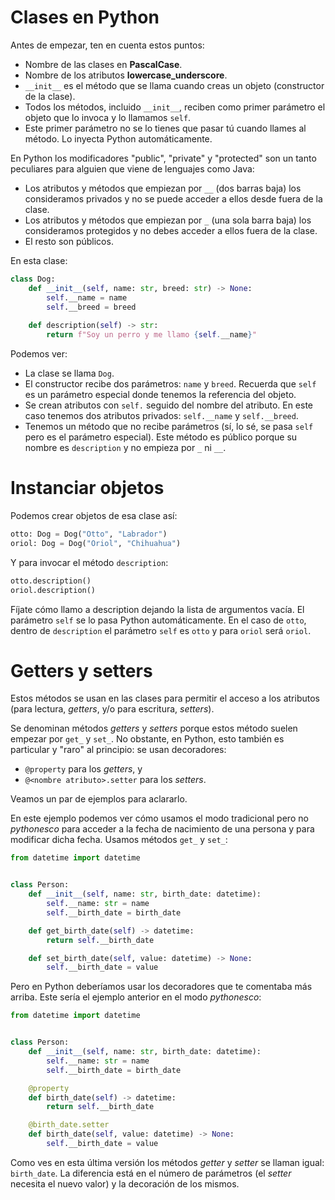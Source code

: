 # Clases en Python
Antes de empezar, ten en cuenta estos puntos:

- Nombre de las clases en **PascalCase**.
- Nombre de los atributos **lowercase_underscore**.
- `__init__` es el método que se llama cuando creas un objeto (constructor de la clase).
- Todos los métodos, incluido `__init__`, reciben como primer parámetro el objeto que lo invoca y lo llamamos `self`.
- Este primer parámetro no se lo tienes que pasar tú cuando llames al método. Lo inyecta Python automáticamente.

En Python los modificadores "public", "private" y "protected" son un tanto peculiares para alguien que viene de lenguajes como Java:

- Los atributos y métodos que empiezan por `__` (dos barras baja) los consideramos privados y no se puede acceder a ellos desde fuera de la clase.
- Los atributos y métodos que empiezan por `_` (una sola barra baja) los consideramos protegidos y no debes acceder a ellos fuera de la clase.
- El resto son públicos.

En esta clase:

```python
class Dog:
	def __init__(self, name: str, breed: str) -> None:
		self.__name = name
		self.__breed = breed
		
	def description(self) -> str:
		return f"Soy un perro y me llamo {self.__name}"
```

Podemos ver:

- La clase se llama `Dog`.
- El constructor recibe dos parámetros: `name` y `breed`. Recuerda que `self` es un parámetro especial donde tenemos la referencia del objeto.
- Se crean atributos con `self.` seguido del nombre del atributo. En este caso tenemos dos atributos privados: `self.__name` y `self.__breed`.
- Tenemos un método que no recibe parámetros (sí, lo sé, se pasa `self` pero es el parámetro especial). Este método es público porque su nombre es `description` y no empieza por `_` ni `__`.

# Instanciar objetos
Podemos crear objetos de esa clase así:

```python
otto: Dog = Dog("Otto", "Labrador")
oriol: Dog = Dog("Oriol", "Chihuahua")
```

Y para invocar el método `description`:

```python
otto.description()
oriol.description()
```

Fíjate cómo llamo a description dejando la lista de argumentos vacía. El parámetro `self` se lo pasa Python automáticamente. En el caso de `otto`, dentro de  `description` el parámetro `self` es `otto` y para `oriol` será `oriol`.

# Getters y setters
Estos métodos se usan en las clases para permitir el acceso a los atributos (para lectura, *getters*, y/o para escritura, *setters*).

Se denominan métodos *getters* y *setters* porque estos método suelen empezar por `get_` y `set_`. No obstante, en Python, esto también es particular y "raro" al principio: se usan decoradores:

- `@property` para los *getters*, y
- `@<nombre atributo>.setter` para los *setters*.

Veamos un par de ejemplos para aclararlo.

En este ejemplo podemos ver cómo usamos el modo tradicional pero no *pythonesco* para acceder a la fecha de nacimiento de una persona y para modificar dicha fecha. Usamos métodos `get_` y `set_`:

```python
from datetime import datetime


class Person:
    def __init__(self, name: str, birth_date: datetime):
        self.__name: str = name
        self.__birth_date = birth_date

    def get_birth_date(self) -> datetime:
        return self.__birth_date

    def set_birth_date(self, value: datetime) -> None:
		self.__birth_date = value
```

Pero en Python deberíamos usar los decoradores que te comentaba más arriba. Este sería el ejemplo anterior en el modo *pythonesco*:

```python
from datetime import datetime


class Person:
    def __init__(self, name: str, birth_date: datetime):
        self.__name: str = name
        self.__birth_date = birth_date

	@property
    def birth_date(self) -> datetime:
        return self.__birth_date

	@birth_date.setter
    def birth_date(self, value: datetime) -> None:
		self.__birth_date = value
```

Como ves en esta última versión los métodos *getter* y *setter* se llaman igual: `birth_date`. La diferencia está en el número de parámetros (el *setter* necesita el nuevo valor) y la decoración de los mismos.

